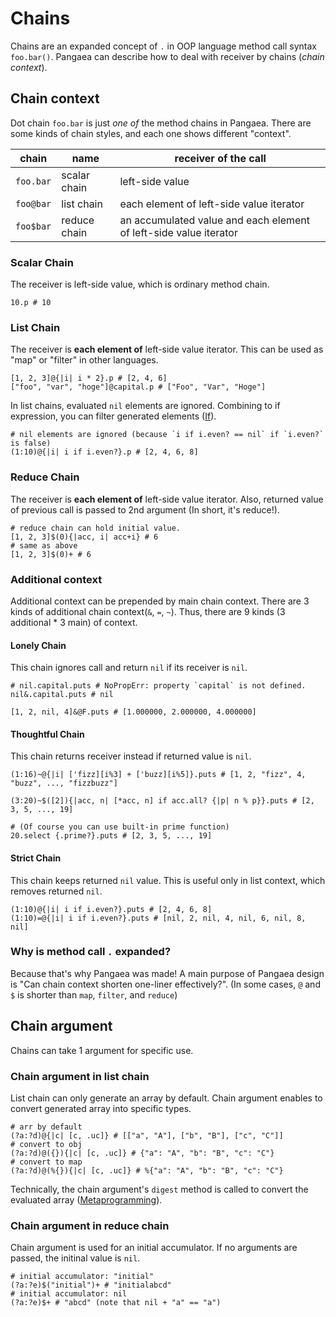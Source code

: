 # Chains

Chains are an expanded concept of `.` in OOP language method call syntax `foo.bar()`.
Pangaea can describe how to deal with receiver by chains (*chain context*).

## Chain context
Dot chain `foo.bar` is just *one of* the method chains in Pangaea.
There are some kinds of chain styles, and each one shows different "context".

|chain|name|receiver of the call|
|-|-|-|
|`foo.bar`|scalar chain|left-side value|
|`foo@bar`|list chain|each element of left-side value iterator|
|`foo$bar`|reduce chain|an accumulated value and each element of left-side value iterator|

### Scalar Chain
The receiver is left-side value, which is ordinary method chain.

```pangaea
10.p # 10
```

### List Chain
The receiver is **each element of** left-side value iterator.
This can be used as "map" or "filter" in other languages.

```pangaea
[1, 2, 3]@{|i| i * 2}.p # [2, 4, 6]
["foo", "var", "hoge"]@capital.p # ["Foo", "Var", "Hoge"]
```

In list chains, evaluated `nil` elements are ignored.
Combining to if expression, you can filter generated elements ([If](./if.md)).

```pangaea
# nil elements are ignored (because `i if i.even? == nil` if `i.even?` is false)
(1:10)@{|i| i if i.even?}.p # [2, 4, 6, 8]
```

### Reduce Chain
The receiver is **each element of** left-side value iterator.
Also, returned value of previous call is passed to 2nd argument
(In short, it's reduce!).

```pangaea
# reduce chain can hold initial value.
[1, 2, 3]$(0){|acc, i| acc+i} # 6
# same as above
[1, 2, 3]$(0)+ # 6
```

### Additional context
Additional context can be prepended by main chain context.
There are 3 kinds of additional chain context(`&`, `=`, `~`).
Thus, there are 9 kinds (3 additional * 3 main) of context.

#### Lonely Chain
This chain ignores call and return `nil` if its receiver is `nil`.

```pangaea
# nil.capital.puts # NoPropErr: property `capital` is not defined.
nil&.capital.puts # nil

[1, 2, nil, 4]&@F.puts # [1.000000, 2.000000, 4.000000]
```

#### Thoughtful Chain
This chain returns receiver instead if returned value is `nil`.

```pangaea
(1:16)~@{|i| ['fizz][i%3] + ['buzz][i%5]}.puts # [1, 2, "fizz", 4, "buzz", ..., "fizzbuzz"]

(3:20)~$([2]){|acc, n| [*acc, n] if acc.all? {|p| n % p}}.puts # [2, 3, 5, ..., 19]

# (Of course you can use built-in prime function)
20.select {.prime?}.puts # [2, 3, 5, ..., 19]
```

#### Strict Chain
This chain keeps returned `nil` value.
This is useful only in list context, which removes returned `nil`.

```pangaea
(1:10)@{|i| i if i.even?}.puts # [2, 4, 6, 8]
(1:10)=@{|i| i if i.even?}.puts # [nil, 2, nil, 4, nil, 6, nil, 8, nil]
```

### Why is method call `.` expanded?

Because that's why Pangaea was made!
A main purpose of Pangaea design is "Can chain context shorten one-liner effectively?".
(In some cases, `@` and `$` is shorter than `map`, `filter`, and `reduce`)

## Chain argument

Chains can take 1 argument for specific use.

### Chain argument in list chain

List chain can only generate an array by default.
Chain argument enables to convert generated array into specific types.

```pangaea
# arr by default
(?a:?d)@{|c| [c, .uc]} # [["a", "A"], ["b", "B"], ["c", "C"]]
# convert to obj
(?a:?d)@({}){|c| [c, .uc]} # {"a": "A", "b": "B", "c": "C"}
# convert to map
(?a:?d)@(%{}){|c| [c, .uc]} # %{"a": "A", "b": "B", "c": "C"}
```

Technically, the chain argument's `digest` method is called to convert the evaluated array ([Metaprogramming](./metaprogramming.md)).

### Chain argument in reduce chain

Chain argument is used for an initial accumulator.
If no arguments are passed, the initinal value is `nil`.

```pangaea
# initial accumulator: "initial"
(?a:?e)$("initial")+ # "initialabcd"
# initial accumulator: nil
(?a:?e)$+ # "abcd" (note that nil + "a" == "a")
```
